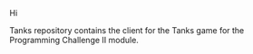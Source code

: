 Hi

Tanks repository contains the client for the Tanks game for the Programming Challenge II module.


